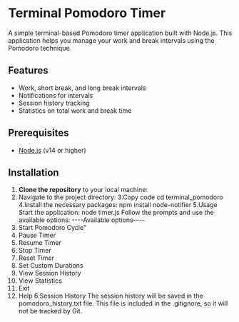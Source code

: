 # Terminal Pomodoro Timer

A simple terminal-based Pomodoro timer application built with Node.js. This application helps you manage your work and break intervals using the Pomodoro technique.

## Features

- Work, short break, and long break intervals
- Notifications for intervals
- Session history tracking
- Statistics on total work and break time

## Prerequisites

- [Node.js](https://nodejs.org/) (v14 or higher)

## Installation

1. **Clone the repository** to your local machine:
2. Navigate to the project directory:
3.Copy code
 cd terminal_pomodoro
4.Install the necessary packages:
npm install node-notifier
5.Usage
Start the application:
node timer.js
Follow the prompts and use the available options:
----Available options----
1. Start Pomodoro Cycle"
2. Pause Timer
3. Resume Timer
4. Stop Timer
5. Reset Timer
6. Set Custom Durations
7. View Session History
8. View Statistics
9. Exit
10. Help
6.Session History
The session history will be saved in the pomodoro_history.txt file. This file is included in the .gitignore, so it will not be tracked by Git.
